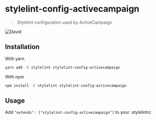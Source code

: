 # stylelint-config-activecampaign

> Stylelint configuration used by ActiveCampaign

![David](https://img.shields.io/david/dev/activecampaign/stylelint-config-activecampaign.svg)

## Installation

With yarn

```sh
yarn add -D stylelint stylelint-config-activecampaign
```

With npm

```sh
npm install -D stylelint stylelint-config-activecampaign
```

## Usage

Add `"extends": ["stylelint-config-activecampaign"]` to your .stylelintrc
